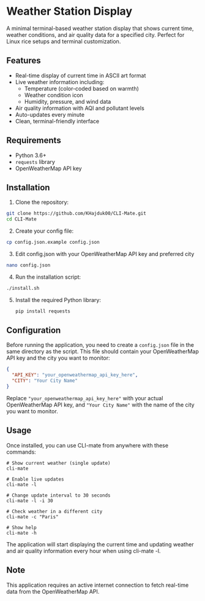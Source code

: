 # Weather Station Display

A minimal terminal-based weather station display that shows current time, weather conditions, and air quality data for a specified city. Perfect for Linux rice setups and terminal customization.

## Features

- Real-time display of current time in ASCII art format
- Live weather information including:
  - Temperature (color-coded based on warmth)
  - Weather condition icon
  - Humidity, pressure, and wind data
- Air quality information with AQI and pollutant levels
- Auto-updates every minute
- Clean, terminal-friendly interface

## Requirements

- Python 3.6+
- `requests` library
- OpenWeatherMap API key

## Installation

1. Clone the repository:

  ```bash
  git clone https://github.com/KHajduk00/CLI-Mate.git
  cd CLI-Mate
  ```

2. Create your config file:

  ```bash
  cp config.json.example config.json
  ```

3. Edit config.json with your OpenWeatherMap API key and preferred city

  ```bash
  nano config.json
  ```

4. Run the installation script:

  ```bash
  ./install.sh
  ```

5. Install the required Python library:

   ```bash
   pip install requests
   ```

## Configuration

Before running the application, you need to create a `config.json` file in the same directory as the script. This file should contain your OpenWeatherMap API key and the city you want to monitor:

```json
{
  "API_KEY": "your_openweathermap_api_key_here",
  "CITY": "Your City Name"
}
```

Replace `"your_openweathermap_api_key_here"` with your actual OpenWeatherMap API key, and `"Your City Name"` with the name of the city you want to monitor.

## Usage

Once installed, you can use CLI-mate from anywhere with these commands:

```
# Show current weather (single update)
cli-mate

# Enable live updates
cli-mate -l

# Change update interval to 30 seconds
cli-mate -l -i 30

# Check weather in a different city
cli-mate -c "Paris"

# Show help
cli-mate -h
```

The application will start displaying the current time and updating weather and air quality information every hour when using cli-mate -l. 

## Note

This application requires an active internet connection to fetch real-time data from the OpenWeatherMap API.
